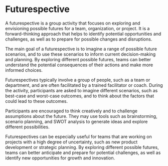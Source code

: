 # Futurespective

A futurespective is a group activity that focuses on exploring and envisioning possible futures for a team, organization, or project. It is a forward-thinking approach that helps to identify potential opportunities and challenges, as well as to prepare for possible changes and disruptions.

The main goal of a futurespective is to imagine a range of possible future scenarios, and to use these scenarios to inform current decision-making and planning. By exploring different possible futures, teams can better understand the potential consequences of their actions and make more informed choices.

Futurespectives typically involve a group of people, such as a team or department, and are often facilitated by a trained facilitator or coach. During the activity, participants are asked to imagine different scenarios, such as best-case and worst-case outcomes, and to think about the factors that could lead to these outcomes.

Participants are encouraged to think creatively and to challenge assumptions about the future. They may use tools such as brainstorming, scenario planning, and SWOT analysis to generate ideas and explore different possibilities.

Futurespectives can be especially useful for teams that are working on projects with a high degree of uncertainty, such as new product development or strategic planning. By exploring different possible futures, teams can better anticipate and prepare for potential challenges, as well as identify new opportunities for growth and innovation.
